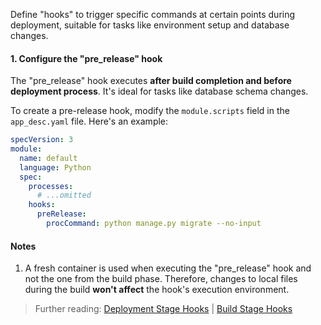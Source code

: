 Define "hooks" to trigger specific commands at certain points during deployment, suitable for tasks like environment setup and database changes.

#### 1. Configure the "pre_release" hook

The "pre_release" hook executes **after build completion and before deployment process**. It's ideal for tasks like database schema changes.

To create a pre-release hook, modify the `module.scripts` field in the `app_desc.yaml` file. Here's an example:

```yaml
specVersion: 3
module:
  name: default
  language: Python
  spec:
    processes:
      # ...omitted
    hooks:
      preRelease:
        procCommand: python manage.py migrate --no-input
```

#### Notes

1. A fresh container is used when executing the "pre_release" hook and not the one from the build phase. Therefore, changes to local files during the build **won't affect** the hook's execution environment.

> Further reading: [Deployment Stage Hooks](DEPLOY_ORDER) | [Build Stage Hooks](BUILD_PHASE_HOOK)
